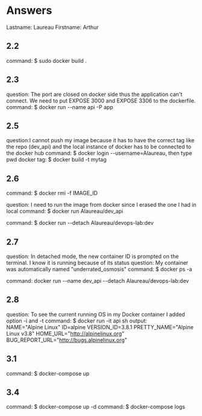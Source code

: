 # Answers

Lastname: Laureau
Firstname: Arthur

## 2.2
command: $ sudo docker build .

## 2.3
question: The port are closed on docker side thus the application can't connect. We need to put EXPOSE 3000 and EXPOSE 3306 to the dockerfile.
command: $ docker run --name api -P app

## 2.5
question:I cannot push my image because it has to have the correct tag like the repo (dev_api) and the local instance of docker has to be connected to the docker hub
command: $ docker login --username=Alaureau, then type pwd
docker tag: $ docker build -t mytag

## 2.6
command: $ docker rmi -f IMAGE_ID

question: I need to run the image from docker since I erased the one I had in local
command: $ docker run Alaureau/dev_api

command: $ docker run --detach Alaureau/devops-lab:dev

## 2.7
question: In detached mode, the new container ID is prompted on the terminal.
I know it is running because of its status
question: My container was automatically named "underrated_osmosis"
command: $ docker ps -a

command: docker run --name dev_api --detach Alaureau/devops-lab:dev

## 2.8
question: To see the current running OS in my Docker container I added option -i and -t command: $ docker run -it api sh
output:  
NAME="Alpine Linux" ID=alpine 
VERSION_ID=3.8.1 
PRETTY_NAME="Alpine Linux v3.8" 
HOME_URL="http://alpinelinux.org" 
BUG_REPORT_URL="http://bugs.alpinelinux.org"

## 3.1
command: $ docker-compose up

## 3.4
command: $ docker-compose up -d
command: $ docker-compose logs
